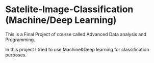 # Satelite-Image-Classification (Machine/Deep Learning)

This is a Final Project of course called Advanced Data analysis and Programming.

In this project I tried to use Machine&Deep learning for classification purposes.
